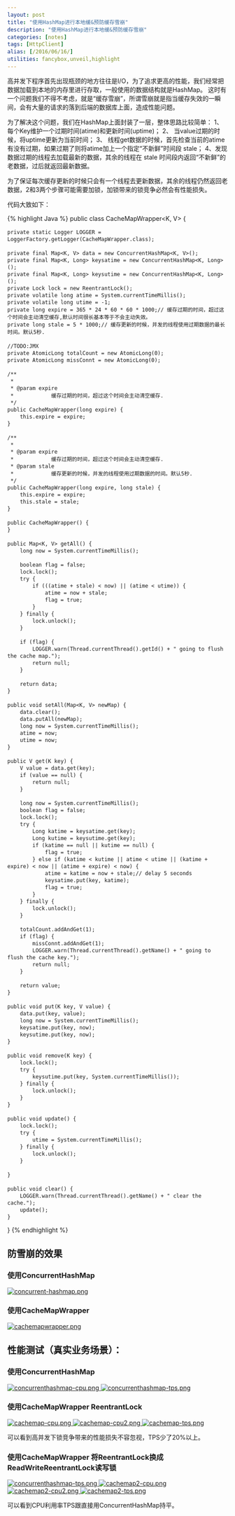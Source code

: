```yaml
---
layout: post
title: "使用HashMap进行本地缓&预防缓存雪崩"
description: "使用HashMap进行本地缓&预防缓存雪崩"
categories: [notes]
tags: [HttpClient]
alias: [/2016/06/16/]
utilities: fancybox,unveil,highlight
---
```


高并发下程序首先出现瓶颈的地方往往是I/O，为了追求更高的性能，我们经常把数据加载到本地的内存里进行存取，一般使用的数据结构就是HashMap。
这时有一个问题我们不得不考虑，就是“缓存雪崩”，所谓雪崩就是指当缓存失效的一瞬间，会有大量的请求的落到后端的数据库上面，造成性能问题。

为了解决这个问题，我们在HashMap上面封装了一层，整体思路比较简单：
1、 每个Key维护一个过期时间(atime)和更新时间(uptime)；
2、 当value过期的时候，将uptime更新为当前时间；
3、 线程get数据的时候，首先检查当前的atime有没有过期，如果过期了则将atime加上一个指定“不新鲜”时间段 stale；
4、发现数据过期的线程去加载最新的数据，其余的线程在 stale 时间段内返回“不新鲜”的老数据，过后就返回最新数据。

为了保证每次缓存更新的时候只会有一个线程去更新数据，其余的线程仍然返回老数据，2和3两个步骤可能需要加锁，加锁带来的锁竞争必然会有性能损失。

代码大致如下：

{% highlight Java %}
public class CacheMapWrapper<K, V> {

	private static Logger LOGGER = LoggerFactory.getLogger(CacheMapWrapper.class);

	private final Map<K, V> data = new ConcurrentHashMap<K, V>();
	private final Map<K, Long> keysatime = new ConcurrentHashMap<K, Long>();
	private final Map<K, Long> keysutime = new ConcurrentHashMap<K, Long>();
	private Lock lock = new ReentrantLock();
	private volatile long atime = System.currentTimeMillis();
	private volatile long utime = -1;
	private long expire = 365 * 24 * 60 * 60 * 1000;// 缓存过期的时间，超过这个时间会主动清空缓存,默认时间很长基本等于不会主动失效。
	private long stale = 5 * 1000;// 缓存更新的时候，并发的线程使用过期数据的最长时间。默认5秒.

	//TODO:JMX
	private AtomicLong totalCount = new AtomicLong(0);
	private AtomicLong missConnt = new AtomicLong(0);

	/**
	 * 
	 * @param expire
	 *            缓存过期的时间，超过这个时间会主动清空缓存.
	 */
	public CacheMapWrapper(long expire) {
		this.expire = expire;
	}

	/**
	 * 
	 * @param expire
	 *            缓存过期的时间，超过这个时间会主动清空缓存.
	 * @param stale
	 *            缓存更新的时候，并发的线程使用过期数据的时间。默认5秒.
	 */
	public CacheMapWrapper(long expire, long stale) {
		this.expire = expire;
		this.stale = stale;
	}

	public CacheMapWrapper() {
	}

	public Map<K, V> getAll() {
		long now = System.currentTimeMillis();

		boolean flag = false;
		lock.lock();
		try {
			if (((atime + stale) < now) || (atime < utime)) {
				atime = now + stale;
				flag = true;
			}
		} finally {
			lock.unlock();
		}

		if (flag) {
			LOGGER.warn(Thread.currentThread().getId() + " going to flush the cache map.");
			return null;
		}

		return data;
	}

	public void setAll(Map<K, V> newMap) {
		data.clear();
		data.putAll(newMap);
		long now = System.currentTimeMillis();
		atime = now;
		utime = now;
	}

	public V get(K key) {
		V value = data.get(key);
		if (value == null) {
			return null;
		}

		long now = System.currentTimeMillis();
		boolean flag = false;
		lock.lock();
		try {
			Long katime = keysatime.get(key);
			Long kutime = keysutime.get(key);
			if (katime == null || kutime == null) {
				flag = true;
			} else if (katime < kutime || atime < utime || (katime + expire) < now || (atime + expire) < now) {
				atime = katime = now + stale;// delay 5 seconds
				keysatime.put(key, katime);
				flag = true;
			}
		} finally {
			lock.unlock();
		}

		totalCount.addAndGet(1);
		if (flag) {
			missConnt.addAndGet(1);
			LOGGER.warn(Thread.currentThread().getName() + " going to flush the cache key.");
			return null;
		}

		return value;
	}

	public void put(K key, V value) {
		data.put(key, value);
		long now = System.currentTimeMillis();
		keysatime.put(key, now);
		keysutime.put(key, now);
	}

	public void remove(K key) {
		lock.lock();
		try {
			keysutime.put(key, System.currentTimeMillis());
		} finally {
			lock.unlock();
		}
	}

	public void update() {
		lock.lock();
		try {
			utime = System.currentTimeMillis();
		} finally {
			lock.unlock();
		}

	}

	public void clear() {
		LOGGER.warn(Thread.currentThread().getName() + " clear the cache.");
		update();
	}
}
{% endhighlight %}

## 防雪崩的效果

### 使用ConcurrentHashMap

<a class="post-image" href="/assets/images/posts/concurrent-hashmap.png">
<img itemprop="image" data-src="/assets/images/posts/concurrent-hashmap.png" src="/assets/js/unveil/loader.gif" alt="concurrent-hashmap.png" />
</a>

### 使用CacheMapWrapper

<a class="post-image" href="/assets/images/posts/cachemapwrapper.png">
<img itemprop="image" data-src="/assets/images/posts/cachemapwrapper.png" src="/assets/js/unveil/loader.gif" alt="cachemapwrapper.png" />
</a>


## 性能测试（真实业务场景）：

### 使用ConcurrentHashMap

<a class="post-image" href="/assets/images/posts/concurrenthashmap-cpu.png">
<img itemprop="image" data-src="/assets/images/posts/concurrenthashmap-cpu.png" src="/assets/js/unveil/loader.gif" alt="concurrenthashmap-cpu.png" />
</a>


<a class="post-image" href="/assets/images/posts/concurrenthashmap-tps.png">
<img itemprop="image" data-src="/assets/images/posts/concurrenthashmap-tps.png" src="/assets/js/unveil/loader.gif" alt="concurrenthashmap-tps.png" />
</a>

### 使用CacheMapWrapper ReentrantLock

<a class="post-image" href="/assets/images/posts/cachemap-cpu.png">
<img itemprop="image" data-src="/assets/images/posts/cachemap-cpu.png" src="/assets/js/unveil/loader.gif" alt="cachemap-cpu.png" />
</a>

<a class="post-image" href="/assets/images/posts/cachemap-cpu2.png">
<img itemprop="image" data-src="/assets/images/posts/cachemap-cpu2.png" src="/assets/js/unveil/loader.gif" alt="cachemap-cpu2.png" />
</a>


<a class="post-image" href="/assets/images/posts/cachemap-tps.png">
<img itemprop="image" data-src="/assets/images/posts/cachemap-tps.png" src="/assets/js/unveil/loader.gif" alt="cachemap-tps.png" />
</a>

可以看到高并发下锁竞争带来的性能损失不容忽视，TPS少了20%以上。


### 使用CacheMapWrapper 将ReentrantLock换成ReadWriteReentrantLock读写锁


<a class="post-image" href="/assets/images/posts/concurrenthashmap-tps.png">
<img itemprop="image" data-src="/assets/images/posts/concurrenthashmap-tps.png" src="/assets/js/unveil/loader.gif" alt="concurrenthashmap-tps.png" />
</a>


<a class="post-image" href="/assets/images/posts/cachemap2-cpu.png">
<img itemprop="image" data-src="/assets/images/posts/cachemap2-cpu.png" src="/assets/js/unveil/loader.gif" alt="cachemap2-cpu.png" />
</a>

<a class="post-image" href="/assets/images/posts/cachemap2-cpu2.png">
<img itemprop="image" data-src="/assets/images/posts/cachemap2-cpu2.png" src="/assets/js/unveil/loader.gif" alt="cachemap2-cpu2.png" />
</a>


<a class="post-image" href="/assets/images/posts/cachemap2-tps.png">
<img itemprop="image" data-src="/assets/images/posts/cachemap2-tps.png" src="/assets/js/unveil/loader.gif" alt="cachemap2-tps.png" />
</a>

可以看到CPU利用率TPS跟直接用ConcurrentHashMap持平。





